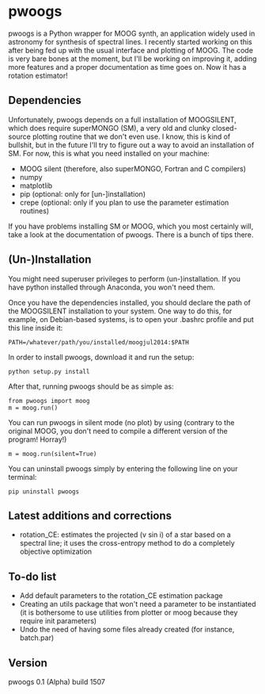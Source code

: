 # pwoogs

pwoogs is a Python wrapper for MOOG synth, an application widely used in astronomy for synthesis of spectral lines. I recently started working on this after being fed up with the usual interface and plotting of MOOG. The code is very bare bones at the moment, but I'll be working on improving it, adding more features and a proper documentation as time goes on. Now it has a rotation estimator!

Dependencies
------------

Unfortunately, pwoogs depends on a full installation of MOOGSILENT, which does require superMONGO (SM), a very old and clunky closed-source plotting routine that we don't even use. I know, this is kind of bullshit, but in the future I'll try to figure out a way to avoid an installation of SM. For now, this is what you need installed on your machine:

* MOOG silent (therefore, also superMONGO, Fortran and C compilers)
* numpy
* matplotlib
* pip (optional: only for [un-]installation)
* crepe (optional: only if you plan to use the parameter estimation routines)

If you have problems installing SM or MOOG, which you most certainly will, take a look at the documentation of pwoogs. There is a bunch of tips there.

(Un-)Installation
------------

You might need superuser privileges to perform (un-)installation. If you have python installed through Anaconda, you won't need them.

Once you have the dependencies installed, you should declare the path of the MOOGSILENT installation to your system. One way to do this, for example, on Debian-based systems, is to open your .bashrc profile and put this line inside it:

    PATH=/whatever/path/you/installed/moogjul2014:$PATH

In order to install pwoogs, download it and run the setup:
 
    python setup.py install

After that, running pwoogs should be as simple as:

    from pwoogs import moog
    m = moog.run()
    
You can run pwoogs in silent mode (no plot) by using (contrary to the original MOOG, you don't need to compile a different version of the program! Horray!)

    m = moog.run(silent=True)

You can uninstall pwoogs simply by entering the following line on your terminal:

    pip uninstall pwoogs
    
Latest additions and corrections
------------

* rotation_CE: estimates the projected (v sin i) of a star based on a spectral line; it uses the cross-entropy method to do a completely objective optimization

To-do list
------------

* Add default parameters to the rotation_CE estimation package
* Creating an utils package that won't need a parameter to be instantiated (it is bothersome to use utilities from plotter or moog because they require init parameters)
* Undo the need of having some files already created (for instance, batch.par)

Version
------------

pwoogs 0.1 (Alpha) build 1507

